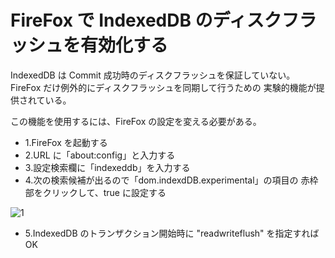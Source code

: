 # FireFox で IndexedDB のディスクフラッシュを有効化する

IndexedDB は Commit 成功時のディスクフラッシュを保証していない。  
FireFox だけ例外的にディスクフラッシュを同期して行うための
実験的機能が提供されている。

この機能を使用するには、FireFox の設定を変える必要がある。

- 1.FireFox を起動する
- 2.URL に「about:config」と入力する
- 3.設定検索欄に「indexeddb」を入力する
- 4.次の検索候補が出るので「dom.indexdDB.experimental」の項目の
  赤枠部をクリックして、true に設定する

![1](https://user-images.githubusercontent.com/49807271/189515699-bdff1e99-f354-4c11-bbe9-8e18463448f4.png)

- 5.IndexedDB のトランザクション開始時に "readwriteflush" を指定すれば OK
